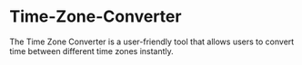 # Time-Zone-Converter
The Time Zone Converter is a user-friendly tool that allows users to convert time between different time zones instantly. 
